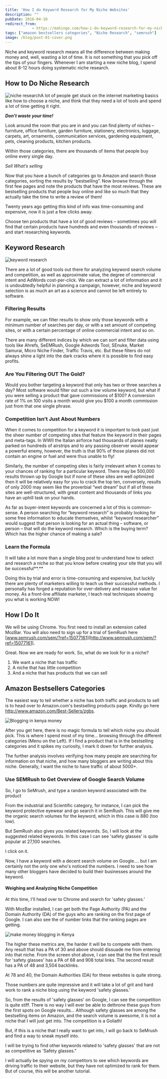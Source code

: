 ```yaml
---
title: 'How I do Keyword Research for My Niche Websites'
description: ""
pubDate: 2016-04-10
redirect_from:
            - https://mahinge.com/how-i-do-keyword-research-for-my-niche-websites/
tags: ["amazon bestsellers categories", "Niche Research", "semrush"]
image: /blog/post-01-cover.png
---
```

Niche and keyword research means all the difference between making money and, well, wasting a lot of time. It is not something that you pick off the tips of your fingers. Whenever I am starting a new niche blog, I spend about 8-12 hours doing systematic niche research.

## How to Do Niche Research

![niche research](./images/wp-content-uploads-2016-04-niche-research.jpg)A lot of people get stuck on the internet marketing basics like how to choose a niche, and think that they need a lot of tools and spend a lot of time getting it right.

_**Don’t waste your time!**_

Look around the room that you are in and you can find plenty of niches – furniture, office furniture, garden furniture, stationery, electronics, luggage, carpets, art, ornaments, communication services, gardening equipment, pets, cleaning products, kitchen products.

Within those categories, there are thousands of items that people buy online every single day.

_Sell What’s selling_

Now that you have a bunch of categories go to Amazon and search those categories, sorting the results by “bestselling”. Now browse through the first few pages and note the products that have the most reviews. These are bestselling products that people buy online and like so much that they actually take the time to write a review of them!

Twenty years ago getting this kind of info was time-consuming and expensive, now it is just a few clicks away.

Choose ten products that have a lot of good reviews – sometimes you will find that certain products have hundreds and even thousands of reviews – and start researching keywords.

## **Keyword Research**

![keyword research](./images/wp-content-uploads-2016-04-keyword-research.jpg)

There are a lot of good tools out there for analyzing keyword search volume and competition, as well as approximate value, the degree of commercial intent and AdWords cost-per-click. We can extract a lot of information and it is undoubtedly helpful in planning a campaign, however, niche and keyword selection is as much an art as a science and cannot be left entirely to software.

### **Filtering Results**

For example, we can filter results to show only those keywords with a minimum number of searches per day, or with a set amount of competing sites, or with a certain percentage of online commercial intent and so on.

There are many different indices by which we can sort and filter data using tools like Ahrefs, SeEMRush, Google Adwords Tool, SEnuke, Market Samurai, Micro Niche Finder, Traffic Travis, etc. But these filters do not always shine a light into the dark cracks where it is possible to find easy profits.

### **Are You Filtering OUT The Gold?**

Would you bother targeting a keyword that only has two or three searches a day? Most software would filter out such a low volume keyword, but what if you were selling a product that gave commissions of $100? A conversion rate of 1% on 100 visits a month would give you $100 a month commission just from that one single phrase.

### **Competition Isn’t Just About Numbers**

When it comes to competition for a keyword it is important to look past just the sheer number of competing sites that feature the keyword in their pages and meta-tags. In WWII the Italian airforce had thousands of planes neatly parked on hundreds of airstrips and to any passing observer would appear a powerful enemy, however, the truth is that 90% of those planes did not contain an engine or fuel and were thus unable to fly!

Similarly, the number of competing sites is fairly irrelevant when it comes to your chances of ranking for a particular keyword. There may be 500,000 results thrown up by Google but if none of these sites are well optimized then it will be relatively easy for you to crack the top ten, conversely, results of only 2000 may seem like the proverbial “wet dream” but if all of these sites are well-structured, with great content and thousands of links you have an uphill task on your hands.

As far as buyer-intent keywords are concerned a lot of this is common-sense. A person searching for “keyword research” is probably looking for some free information to educate themselves, whilst “keyword researcher” would suggest that person is looking for an actual thing – software, or person – that will do the keyword research. Which is the buying term? Which has the higher chance of making a sale?

### **Learn the Formula**

It will take a lot more than a single blog post to understand how to select and research a niche so that you know before creating your site that you will be successful**.**

Doing this by trial and error is time-consuming and expensive, but luckily there are plenty of marketers willing to teach us their successful methods. I personally has forged a reputation for over-delivery and massive value for money. As a front-line affiliate marketer, I teach real techniques showing you what is working NOW!

## How I Do It

We will be using Chrome. You first need to install an extension called MozBar. You will also need to sign up for a trial of SemRush here [www.semrush.com/sem/?ref=15077161](http://www.semrush.com/sem/?ref=15077161).

Great. Now we are ready for work. So, what do we look for in a niche?

1.  We want a niche that has traffic
2.  A niche that has little competition
3.  And a niche that has products that we can sell

## Amazon Bestsellers Categories

The easiest way to tell whether a niche has both traffic and products to sell is to head over to Amazon.com's bestselling products page. Kindly go here <http://www.amazon.com/Best-Sellers/zgbs>.

![Blogging in kenya money](https://mahinge.com/wp-content/uploads/2016/04/Amazon-Bestsellers.png)

After you get here, there is no magic formula to tell which niche you should pick. This is where I spend most of my time... browsing through the different categories (Menu on the Left). If I find a product that is in the bestselling categories and it spikes my curiosity, I mark it down for further analysis.

The further analysis involves verifying how many people are searching for information on that niche, and how many bloggers are writing about this niche. Generally, I want the niche to have traffic of about 5000+.

### Use SEMRush to Get Overview of Google Search Volume

So, I go to SeMrush, and type a random keyword associated with the product

From the industrial and Scientific category, for instance, I can pick the keyword protective eyewear and go search it in SemRush. This will give me the organic search volumes for the keyword, which in this case is 880 (too low).

But SemRush also gives you related keywords. So, I will look at the suggested related keywords. In this case I can see 'safety glasses' is quite popular at 27,100 searches.

I click on it.

Now, I have a keyword with a decent search volume on Google.... but I am certainly not the only one who's noticed the numbers. I need to see how many other bloggers have decided to build their businesses around the keyword.

#### Weighing and Analyzing Niche Competition

At this time, I'll head over to Chrome and search for 'safety glasses.'

With MozBar installed, I can get both the Page Authority (PA) and the Domain Authority (DA) of the guys who are ranking on the first page of Google. I can also see the of number links that the ranking pages are getting.

![make money blogging in Kenya](https://mahinge.com/wp-content/uploads/2016/04/MozBar-Results.png)

The higher these metrics are, the harder it will be to compete with them. Any result that has a PA of 30 and above should dissuade me from entering into that niche. From the screen shot above, I can see that the the first result for 'safety glasses' has a PA of 68 and 908 total links. The second result has a PA of 48 and 3,504 backlinks.

At 78 and 40, the Domain Authorities (DA) for these websites is quite strong.

Those numbers are quite impressive and it will take a lot of grit and hard work to rank a niche blog using the keyword 'safety glasses.'

So, from the results of 'safety glasses' on Google, I can see the competition is quite stiff. There is no way I will ever be able to dethrone these guys from the first spots on Google results... Although safety glasses are among the bestselling items on Amazon, and the search volume is awesome, it is not a niche that I will just get into. The competition is a Goliath!

But, if this is a niche that I really want to get into, I will go back to SeMrush and find a way to sneak myself into.

I will be trying to find other keywords related to 'safety glasses' that are not as competitive as 'Safety glasses."

I will actually be spying on my competitors to see which keywords are driving traffic to their website, but they have not optimized to rank for them. But of course, this will be another tutorial.
